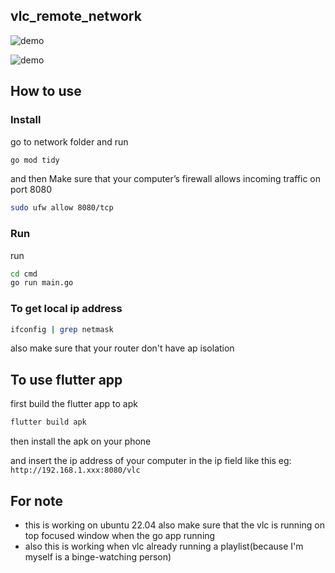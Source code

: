 ## vlc_remote_network

![demo](https://github.com/user-attachments/assets/60287856-f6d2-4899-90c7-459b68e1b962)

![demo](https://github.com/user-attachments/assets/b9e8ec97-9fdc-400b-bea9-3b041e892fc7)

## How to use

### Install

go to network folder and run

```bash
go mod tidy
```

and then Make sure that your computer’s firewall allows incoming traffic on port 8080 

```bash
sudo ufw allow 8080/tcp
```

### Run

run

```bash
cd cmd
go run main.go
```

### To get local ip address

```bash
ifconfig | grep netmask
```

also make sure that your router don't have ap isolation

## To use flutter app

first build the flutter app to apk

```bash
flutter build apk
```

then install the apk on your phone

and insert the ip address of your computer in the ip field like this
eg: `http://192.168.1.xxx:8080/vlc`

## For note

- this is working on ubuntu 22.04 also make sure that the vlc is running on top focused window when the go app running
- also this is working when vlc already running a playlist(because I'm myself is a binge-watching person)
